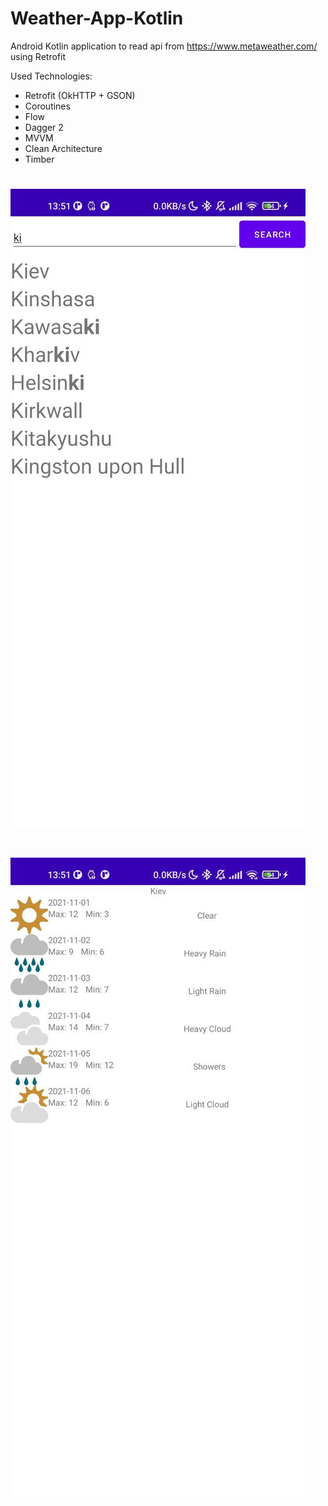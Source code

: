 # Weather-App-Kotlin

Android Kotlin application to read api from https://www.metaweather.com/ using Retrofit

Used Technologies:
- Retrofit (OkHTTP + GSON)
- Coroutines
- Flow
- Dagger 2
- MVVM
- Clean Architecture
- Timber

# ![alt text](https://github.com/PanVova/Weather-App-Kotlin/blob/master/1)
# ![alt text](https://github.com/PanVova/Weather-App-Kotlin/blob/master/2)
